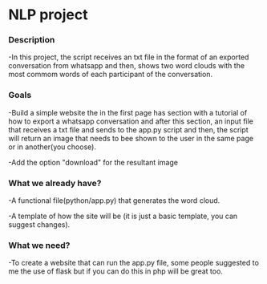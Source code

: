 # NLP project

### Description
 
  -In this project, the script receives an txt file in the format of an exported conversation from whatsapp and then, shows two word clouds with the most commom words of each participant of the conversation.
 
### Goals

  -Build a simple website the in the first page has section with a tutorial of how to export a whatsapp conversation and after this section, an input file that receives a txt file and sends to the app.py script and then, the script will return an image that needs to bee shown to the user in the same page or in another(you choose).

  -Add the option "download" for the resultant image

### What we already have?

  -A functional file(python/app.py) that generates the word cloud.

  -A template of how the site will be (it is just a basic template, you can suggest changes).

### What we need?

  -To create a website that can run the app.py file, some people suggested to me the use of flask but if you can do this in php will be great too.

